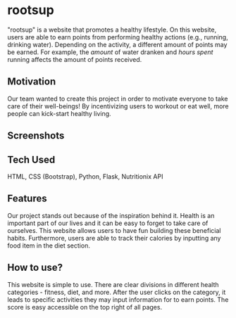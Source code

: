 # rootsup

"rootsup" is a website that promotes a healthy lifestyle. On this website, users are able to earn points from performing healthy actions (e.g., running, drinking water). Depending on the activity, a different amount of points may be earned. For example, the *amount* of water dranken and *hours spent* running affects the amount of points received.

## Motivation
Our team wanted to create this project in order to motivate everyone to take care of their well-beings! By incentivizing users to workout or eat well, more people can kick-start healthy living.
 
## Screenshots


## Tech Used
HTML, CSS (Bootstrap), Python, Flask, Nutritionix API

## Features
Our project stands out because of the inspiration behind it. Health is an important part of our lives and it can be easy to forget to take care of ourselves. This website allows users to have fun building these beneficial habits. Furthermore, users are able to track their calories by inputting any food item in the diet section.  

## How to use?
This website is simple to use. There are clear divisions in different health categories - fitness, diet, and more. After the user clicks on the category, it leads to specific activities they may input information for to earn points. The score is easy accessible on the top right of all pages.

